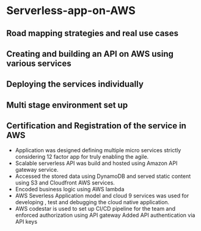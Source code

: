 # Serverless-app-on-AWS 
## Road mapping strategies and real use cases 
## Creating and building an API on AWS using various services 
## Deploying the services individually 
## Multi stage environment set up 
## Certification and Registration of the service in AWS 

- Application was designed defining multiple  micro services strictly considering 12 factor app for  truly enabling the agile.
- Scalable serverless  API was build and hosted  using Amazon API gateway service.
- Accessed the stored data using DynamoDB and served static content using S3 and Cloudfront AWS services.
- Encoded business logic using AWS lambda  
- AWS Severless Application model and cloud 9 services was used for developing , test and debugging the cloud native application.
- AWS codestar is used to set up CI/CD pipeline for the team and enforced authorization using API gateway Added API authentication via API keys
